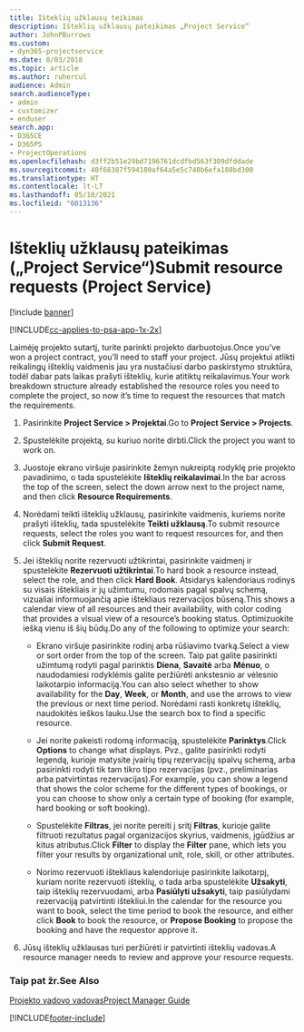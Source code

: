 ```yaml
---
title: Išteklių užklausų teikimas
description: Išteklių užklausų pateikimas „Project Service“
author: JohnPBurrows
ms.custom:
- dyn365-projectservice
ms.date: 8/03/2018
ms.topic: article
ms.author: ruhercul
audience: Admin
search.audienceType:
- admin
- customizer
- enduser
search.app:
- D365CE
- D365PS
- ProjectOperations
ms.openlocfilehash: d3ff2b51e29bd7196761dcdfbd563f309dfddade
ms.sourcegitcommit: 40f68387f594180af64a5e5c748b6efa188bd300
ms.translationtype: HT
ms.contentlocale: lt-LT
ms.lasthandoff: 05/10/2021
ms.locfileid: "6013136"
---
```

# <a name="submit-resource-requests-project-service"></a><span data-ttu-id="054b6-103">Išteklių užklausų pateikimas („Project Service“)</span><span class="sxs-lookup"><span data-stu-id="054b6-103">Submit resource requests (Project Service)</span></span>

[!include [banner](../includes/psa-now-project-operations.md)]

[!INCLUDE[cc-applies-to-psa-app-1x-2x](../includes/cc-applies-to-psa-app-1x-2x.md)]

<span data-ttu-id="054b6-104">Laimėję projekto sutartį, turite parinkti projekto darbuotojus.</span><span class="sxs-lookup"><span data-stu-id="054b6-104">Once you’ve won a project contract, you’ll need to staff your project.</span></span> <span data-ttu-id="054b6-105">Jūsų projektui atlikti reikalingų išteklių vaidmenis jau yra nustačiusi darbo paskirstymo struktūra, todėl dabar pats laikas prašyti išteklių, kurie atitiktų reikalavimus.</span><span class="sxs-lookup"><span data-stu-id="054b6-105">Your work breakdown structure already established the resource roles you need to complete the project, so now it’s time to request the resources that match the requirements.</span></span>  
  
1.  <span data-ttu-id="054b6-106">Pasirinkite **Project Service > Projektai**.</span><span class="sxs-lookup"><span data-stu-id="054b6-106">Go to **Project Service > Projects**.</span></span>  
  
2.  <span data-ttu-id="054b6-107">Spustelėkite projektą, su kuriuo norite dirbti.</span><span class="sxs-lookup"><span data-stu-id="054b6-107">Click the project you want to work on.</span></span>  
  
3.  <span data-ttu-id="054b6-108">Juostoje ekrano viršuje pasirinkite žemyn nukreiptą rodyklę prie projekto pavadinimo, o tada spustelėkite **Išteklių reikalavimai**.</span><span class="sxs-lookup"><span data-stu-id="054b6-108">In the bar across the top of the screen, select the down arrow next to the project name, and then click **Resource Requirements**.</span></span>  
  
4.  <span data-ttu-id="054b6-109">Norėdami teikti išteklių užklausų, pasirinkite vaidmenis, kuriems norite prašyti išteklių, tada spustelėkite **Teikti užklausą**.</span><span class="sxs-lookup"><span data-stu-id="054b6-109">To submit resource requests, select the roles you want to request resources for, and then click **Submit Request**.</span></span>  
  
5.  <span data-ttu-id="054b6-110">Jei išteklių norite rezervuoti užtikrintai, pasirinkite vaidmenį ir spustelėkite **Rezervuoti užtikrintai**.</span><span class="sxs-lookup"><span data-stu-id="054b6-110">To hard book a resource instead, select the role, and then click **Hard Book**.</span></span> <span data-ttu-id="054b6-111">Atsidarys kalendoriaus rodinys su visais ištekliais ir jų užimtumu, rodomais pagal spalvų schemą, vizualiai informuojančią apie ištekliaus rezervacijos būseną.</span><span class="sxs-lookup"><span data-stu-id="054b6-111">This shows a calendar view of all resources and their availability, with color coding that provides a visual view of a resource’s booking status.</span></span> <span data-ttu-id="054b6-112">Optimizuokite iešką vienu iš šių būdų.</span><span class="sxs-lookup"><span data-stu-id="054b6-112">Do any of the following to optimize your search:</span></span>  
  
    -   <span data-ttu-id="054b6-113">Ekrano viršuje pasirinkite rodinį arba rūšiavimo tvarką.</span><span class="sxs-lookup"><span data-stu-id="054b6-113">Select a view or sort order from the top of the screen.</span></span> <span data-ttu-id="054b6-114">Taip pat galite pasirinkti užimtumą rodyti pagal parinktis **Diena**, **Savaitė** arba **Mėnuo**, o naudodamiesi rodyklėmis galite peržiūrėti ankstesnio ar vėlesnio laikotarpio informaciją.</span><span class="sxs-lookup"><span data-stu-id="054b6-114">You can also select whether to show availability for the **Day**, **Week**, or **Month**, and use the arrows to view the previous or next time period.</span></span> <span data-ttu-id="054b6-115">Norėdami rasti konkretų išteklių, naudokitės ieškos lauku.</span><span class="sxs-lookup"><span data-stu-id="054b6-115">Use the search box to find a specific resource.</span></span>  
  
    -   <span data-ttu-id="054b6-116">Jei norite pakeisti rodomą informaciją, spustelėkite **Parinktys**.</span><span class="sxs-lookup"><span data-stu-id="054b6-116">Click **Options** to change what displays.</span></span> <span data-ttu-id="054b6-117">Pvz., galite pasirinkti rodyti legendą, kurioje matysite įvairių tipų rezervacijų spalvų schemą, arba pasirinkti rodyti tik tam tikro tipo rezervacijas (pvz., preliminarias arba patvirtintas rezervacijas).</span><span class="sxs-lookup"><span data-stu-id="054b6-117">For example, you can show a legend that shows the color scheme for the different types of bookings, or you can choose to show only a certain type of booking (for example, hard booking or soft booking).</span></span>  
  
    -   <span data-ttu-id="054b6-118">Spustelėkite **Filtras**, jei norite pereiti į sritį **Filtras**, kurioje galite filtruoti rezultatus pagal organizacijos skyrius, vaidmenis, įgūdžius ar kitus atributus.</span><span class="sxs-lookup"><span data-stu-id="054b6-118">Click **Filter** to display the **Filter** pane, which lets you filter your results by organizational unit, role, skill, or other attributes.</span></span>  
  
    -   <span data-ttu-id="054b6-119">Norimo rezervuoti ištekliaus kalendoriuje pasirinkite laikotarpį, kuriam norite rezervuoti išteklių, o tada arba spustelėkite **Užsakyti**, taip išteklių rezervuodami, arba **Pasiūlyti užsakyti**, taip pasiūlydami rezervaciją patvirtinti ištekliui.</span><span class="sxs-lookup"><span data-stu-id="054b6-119">In the calendar for the resource you want to book, select the time period to book the resource, and either click **Book** to book the resource, or **Propose Booking** to propose the booking and have the requestor approve it.</span></span>  
  
6.  <span data-ttu-id="054b6-120">Jūsų išteklių užklausas turi peržiūrėti ir patvirtinti išteklių vadovas.</span><span class="sxs-lookup"><span data-stu-id="054b6-120">A resource manager needs to review and approve your resource requests.</span></span>  
  
### <a name="see-also"></a><span data-ttu-id="054b6-121">Taip pat žr.</span><span class="sxs-lookup"><span data-stu-id="054b6-121">See Also</span></span>  
 [<span data-ttu-id="054b6-122">Projekto vadovo vadovas</span><span class="sxs-lookup"><span data-stu-id="054b6-122">Project Manager Guide</span></span>](../psa/project-manager-guide.md)


[!INCLUDE[footer-include](../includes/footer-banner.md)]